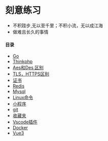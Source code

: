 # 刻意练习
- 不积跬步,无以至千里；不积小流，无以成江海
- 做难且长久的事情

#### 目录
- [Go](Go.md) 
- [Thinkphp](ThinkPHP.md)
- [Aes和Des 区别](aes-and-des.md)
- [TLS，HTTPS区别](tls-https.md)
- [证书](ca.md)
- [Redis](redis.md)
- [Mysql](mysql.md)
- [Linux命令](linux.md)
- [小程序](mini-program.md)
- [git](git.md)
- [收藏夹](collect.md)
- [Vscode插件](plugin.md)
- [Docker](docker.md)
- [Vue3](Vue.md)